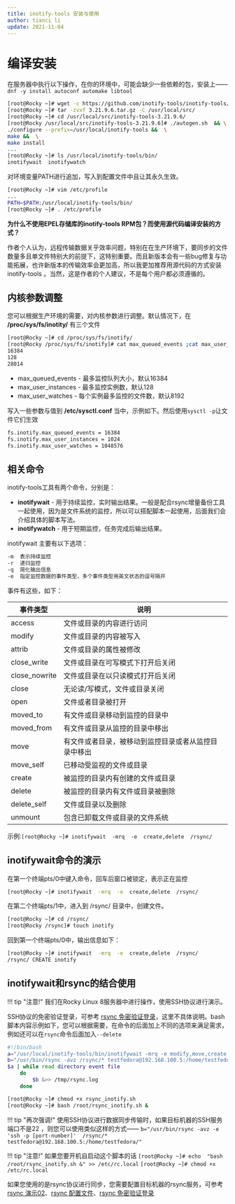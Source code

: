 ```yaml
---
title: inotify-tools 安装与使用
author: tianci li
update: 2021-11-04
---
```


# 编译安装

在服务器中执行以下操作，在你的环境中，可能会缺少一些依赖的包，安装上——`dnf -y install autoconf automake libtool`

```bash
[root@Rocky ~]# wget -c https://github.com/inotify-tools/inotify-tools/archive/refs/tags/3.21.9.6.tar.gz
[root@Rocky ~]# tar -zvxf 3.21.9.6.tar.gz -C /usr/local/src/
[root@Rocky ~]# cd /usr/local/src/inotify-tools-3.21.9.6/
[root@Rocky /usr/local/src/inotify-tools-3.21.9.6]# ./autogen.sh  && \
./configure --prefix=/usr/local/inotify-tools &&  \
make &&  \
make install
...
[root@Rocky ~]# ls /usr/local/inotify-tools/bin/
inotifywait  inotifywatch
```

对环境变量PATH进行追加，写入到配置文件中且让其永久生效。

```bash
[root@Rocky ~]# vim /etc/profile
...
PATH=$PATH:/usr/local/inotify-tools/bin/
[root@Rocky ~]# . /etc/profile
```

**为什么不使用EPEL存储库的inotify-tools RPM包？而使用源代码编译安装的方式？**

作者个人认为，远程传输数据关乎效率问题，特别在在生产环境下，要同步的文件数量多且单文件特别大的前提下，这特别重要。而且新版本会有一些bug修复与功能拓展，也许新版本的传输效率会更加高，所以我更加推荐用源代码的方式安装 inotify-tools 。当然，这是作者的个人建议，不是每个用户都必须遵循的。

## 内核参数调整

您可以根据生产环境的需要，对内核参数进行调整。默认情况下，在 **/proc/sys/fs/inotity/** 有三个文件

```bash
[root@Rocky ~]# cd /proc/sys/fs/inotify/
[root@Rocky /proc/sys/fs/inotify]# cat max_queued_events ;cat max_user_instances ;cat max_user_watches
16384
128
28014
```
* max_queued_events - 最多监控队列大小，默认16384
* max_user_instances - 最多监控实例数，默认128
* max_user_watches - 每个实例最多监控的文件数，默认8192

写入一些参数与值到 **/etc/sysctl.conf** 当中，示例如下。然后使用`sysctl -p`让文件它们生效

```txt
fs.inotify.max_queued_events = 16384
fs.inotify.max_user_instances = 1024
fs.inotify.max_user_watches = 1048576
```

## 相关命令

inotify-tools工具有两个命令，分别是：
* **inotifywait** - 用于持续监控，实时输出结果。一般是配合rsync增量备份工具一起使用，因为是文件系统的监控，所以可以搭配脚本一起使用，后面我们会介绍具体的脚本写法。
* **inotifywatch** - 用于短期监控，任务完成后输出结果。

inotifywait 主要有以下选项：

```txt
-m  表示持续监控
-r  递归监控
-q  简化输出信息
-e  指定监控数据的事件类型，多个事件类型用英文状态的逗号隔开
```

事件有这些，如下：

| 事件类型 | 说明 |
|---|---|
| access | 文件或目录的内容进行访问 |
| modify | 文件或目录的内容被写入|
| attrib | 文件或目录的属性被修改 |
| close_write | 文件或目录在可写模式下打开后关闭 |
| close_nowrite | 文件或目录在以只读模式打开后关闭 |
| close | 无论读/写模式，文件或目录关闭 |
| open | 文件或者目录被打开 |
| moved_to | 有文件或目录移动到监控的目录中 |
| moved_from | 有文件或目录从监控的目录中移出 |
| move | 有文件或者目录，被移动到监控目录或者从监控目录中移出 |
| move_self | 已移动受监视的文件或目录 |
| create | 被监控的目录内有创建的文件或目录 |
| delete | 被监控的目录内有文件或目录被删除 |
| delete_self | 文件或目录以及删除 |
| unmount | 包含已卸载文件或目录的文件系统 |

示例:`[root@Rocky ~]# inotifywait  -mrq  -e  create,delete  /rsync/`

## inotifywait命令的演示

在第一个终端pts/0中键入命令，回车后窗口被锁定，表示正在监控

```bash
[root@Rocky ~]# inotifywait  -mrq  -e  create,delete  /rsync/

```

在第二个终端pts/1中，进入到 /rsync/ 目录中，创建文件。

```bash
[root@Rocky ~]# cd /rsync/
[root@Rocky /rsync]# touch inotify
```

回到第一个终端pts/0中，输出信息如下：

```bash
[root@Rocky ~]# inotifywait  -mrq  -e  create,delete  /rsync/
/rsync/ CREATE inotify

```

## inotifywait和rsync的结合使用

!!! tip "注意!"
    我们在Rocky Linux 8服务器中进行操作，使用SSH协议进行演示。

SSH协议的免密验证登录，可参考 [rsync 免密验证登录](05_rsync_authentication-free_login.zh.md)，这里不具体说明。bash脚本内容示例如下，您可以根据需要，在命令的后面加上不同的选项来满足需求，例如还可以在`rsync`命令后面加入`--delete`

```bash
#!/bin/bash
a="/usr/local/inotify-tools/bin/inotifywait -mrq -e modify,move,create,delete /rsync/"
b="/usr/bin/rsync -avz /rsync/* testfedora@192.168.100.5:/home/testfedora/"
$a | while read directory event file
    do
        $b &>> /tmp/rsync.log
    done
```

```bash
[root@Rocky ~]# chmod +x rsync_inotify.sh
[root@Rocky ~]# bash /root/rsync_inotify.sh &
```

!!! tip "再次强调!"
    使用SSH协议进行数据同步传输时，如果目标机器的SSH服务端口不是22 ，则您可以使用类似这样的方式——
    `b="/usr/bin/rsync -avz -e 'ssh -p [port-number]'  /rsync/* testfedora@192.168.100.5:/home/testfedora/"`

!!! tip "注意!"
    如果您要开机自启动这个脚本的话
    `[root@Rocky ~]# echo  "bash /root/rsync_inotify.sh &" >> /etc/rc.local`
    `[root@Rocky ~]# chmod +x /etc/rc.local`

如果您使用的是rsync协议进行同步，您需要配置目标机器的rsync服务，可参考[rsync 演示02](03_rsync_demo02.zh.md)、[rsync 配置文件](04_rsync_configure.zh.md)、[rsync 免密验证登录](05_rsync_authentication-free_login.zh.md)
